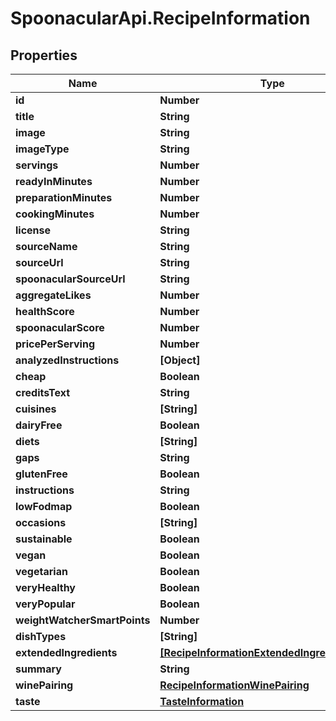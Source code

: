 # SpoonacularApi.RecipeInformation

## Properties

Name | Type | Description | Notes
------------ | ------------- | ------------- | -------------
**id** | **Number** |  | 
**title** | **String** |  | 
**image** | **String** |  | 
**imageType** | **String** |  | [optional] 
**servings** | **Number** |  | 
**readyInMinutes** | **Number** |  | 
**preparationMinutes** | **Number** |  | [optional] 
**cookingMinutes** | **Number** |  | [optional] 
**license** | **String** |  | [optional] 
**sourceName** | **String** |  | 
**sourceUrl** | **String** |  | 
**spoonacularSourceUrl** | **String** |  | 
**aggregateLikes** | **Number** |  | 
**healthScore** | **Number** |  | 
**spoonacularScore** | **Number** |  | 
**pricePerServing** | **Number** |  | 
**analyzedInstructions** | **[Object]** |  | 
**cheap** | **Boolean** |  | 
**creditsText** | **String** |  | 
**cuisines** | **[String]** |  | 
**dairyFree** | **Boolean** |  | 
**diets** | **[String]** |  | 
**gaps** | **String** |  | 
**glutenFree** | **Boolean** |  | 
**instructions** | **String** |  | 
**lowFodmap** | **Boolean** |  | 
**occasions** | **[String]** |  | 
**sustainable** | **Boolean** |  | 
**vegan** | **Boolean** |  | 
**vegetarian** | **Boolean** |  | 
**veryHealthy** | **Boolean** |  | 
**veryPopular** | **Boolean** |  | 
**weightWatcherSmartPoints** | **Number** |  | 
**dishTypes** | **[String]** |  | 
**extendedIngredients** | [**[RecipeInformationExtendedIngredientsInner]**](RecipeInformationExtendedIngredientsInner.md) |  | 
**summary** | **String** |  | 
**winePairing** | [**RecipeInformationWinePairing**](RecipeInformationWinePairing.md) |  | [optional] 
**taste** | [**TasteInformation**](TasteInformation.md) |  | [optional] 


